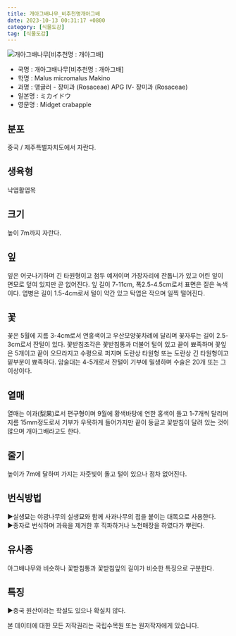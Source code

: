 ```yaml
---
title: 개아그배나무_비추천명개아그배
date: 2023-10-13 00:31:17 +0800
category: [식물도감]
tag: [식물도감]
---
```




![개아그배나무[비추천명 : 개아그배]](/fileUpload/plants/basic/Rosaceae/Malus/12531/2_th2.JPG)
- 국명 : 개아그배나무[비추천명 : 개아그배]
- 학명 : Malus micromalus Makino
- 과명 : 앵글러 - 장미과 (Rosaceae) APG Ⅳ- 장미과 (Rosaceae)
- 일본명 : ミカイドウ
- 영문명 : Midget crabapple


## 분포
중국 / 제주특별자치도에서 자란다.
## 생육형
낙엽활엽목
## 크기
높이 7m까지 자란다.
## 잎
잎은 어긋나기하며 긴 타원형이고 첨두 예저이며 가장자리에 잔톱니가 있고 어린 잎이 면모로 덮여 있지만 곧 없어진다. 잎 길이 7-11cm, 폭2.5-4.5cm로서 표면은 짙은 녹색이다. 엽병은 길이 1.5-4cm로서 털이 약간 있고 탁엽은 작으며 일찍 떨어진다.
## 꽃
꽃은 5월에 지름 3-4cm로서 연홍색이고 우산모양꽃차례에 달리며 꽃자루는 길이 2.5-3cm로서 잔털이 있다. 꽃받침조각은 꽃받침통과 더불어 털이 있고 끝이 뾰족하며 꽃잎은 5개이고 끝이 오므라지고 수평으로 퍼지며 도란상 타원형 또는 도란상 긴 타원형이고 밑부분이 뾰족하다. 암술대는 4-5개로서 잔털이 기부에 밀생하며 수술은 20개 또는 그 이상이다.
## 열매
열매는 이과(梨果)로서 편구형이며 9월에 황색바탕에 연한 홍색이 돌고 1-7개씩 달리며 지름 15mm정도로서 기부가 우묵하게 들어가지만 끝이 둥글고 꽃받침이 달려 있는 것이 많으며 개아그배라고도 한다.
## 줄기
높이가 7m에 달하며 가지는 자줏빛이 돌고 털이 있으나 점차 없어진다.
## 번식방법
▶실생묘는 야광나무의 실생묘와 함께 사과나무의 접을 붙이는 대목으로 사용한다.  ▶종자로 번식하며 과육을 제거한 후 직파하거나 노천매장을 하였다가 뿌린다.
## 유사종
아그배나무와 비슷하나 꽃받침통과 꽃받침잎의 길이가 비슷한 특징으로 구분한다. 
## 특징
▶중국 원산이라는 학설도 있으나 확실치 않다.






본 데이터에 대한 모든 저작권리는 국립수목원 또는 원저작자에게 있습니다.

